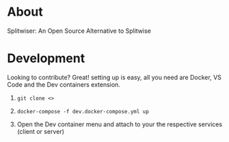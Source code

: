 # About

Splitwiser: An Open Source Alternative to Splitwise

# Development

Looking to contribute? Great! setting up is easy, all you need are Docker, VS Code and the Dev containers extension.

1. `git clone <>`

2. `docker-compose -f dev.docker-compose.yml up`

3. Open the Dev container menu and attach to your the respective services (client or server)